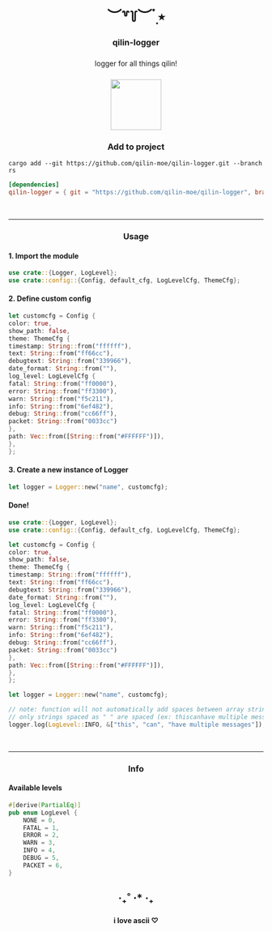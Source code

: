 <h1 align="center">︶꒷꒦︶ ๋࣭ ⭑</h1>

###

<h3 align="center">qilin-logger</h3>

###

<p align="center">logger for all things qilin!</p>

###

<div align="center">
  <img height="100" src="https://avatars.githubusercontent.com/u/147800226?s=200&v=4"  />
</div>

###
<h3 align="center"><b>Add to project</b></h3>

```shell
cargo add --git https://github.com/qilin-moe/qilin-logger.git --branch rs
```
```toml
[dependencies]
qilin-logger = { git = "https://github.com/qilin-moe/qilin-logger", branch = "rs" }
```

<br clear="both">
<hr>

###
<h3 align="center"><b>Usage</b></h3>

<h4>1. Import the module</h4>

```rust
use crate::{Logger, LogLevel};
use crate::config::{Config, default_cfg, LogLevelCfg, ThemeCfg};
```

<h4>2. Define custom config</h4>

```rust
let customcfg = Config {
color: true,
show_path: false,
theme: ThemeCfg {
timestamp: String::from("ffffff"),
text: String::from("ff66cc"),
debugtext: String::from("339966"),
date_format: String::from(""),
log_level: LogLevelCfg {
fatal: String::from("ff0000"),
error: String::from("ff3300"),
warn: String::from("f5c211"),
info: String::from("6ef482"),
debug: String::from("cc66ff"),
packet: String::from("0033cc")
},
path: Vec::from([String::from("#FFFFFF")]),
},
};
```

<h4>3. Create  a new instance of Logger</h4>

```rust
let logger = Logger::new("name", customcfg);
```

<h4>Done!</h4>

```rust
use crate::{Logger, LogLevel};
use crate::config::{Config, default_cfg, LogLevelCfg, ThemeCfg};

let customcfg = Config {
color: true,
show_path: false,
theme: ThemeCfg {
timestamp: String::from("ffffff"),
text: String::from("ff66cc"),
debugtext: String::from("339966"),
date_format: String::from(""),
log_level: LogLevelCfg {
fatal: String::from("ff0000"),
error: String::from("ff3300"),
warn: String::from("f5c211"),
info: String::from("6ef482"),
debug: String::from("cc66ff"),
packet: String::from("0033cc")
},
path: Vec::from([String::from("#FFFFFF")]),
},
};

let logger = Logger::new("name", customcfg);

// note: function will not automatically add spaces between array strings, 
// only strings spaced as " " are spaced (ex: thiscanhave multiple messages)
logger.log(LogLevel::INFO, &["this", "can", "have multiple messages"]);

```

<br clear="both">
<hr>

###
<h3 align="center"><b>Info</b></h3>

<h4>Available levels</h4>

```rust
#[derive(PartialEq)]
pub enum LogLevel {
    NONE = 0,
    FATAL = 1,
    ERROR = 2,
    WARN = 3,
    INFO = 4,
    DEBUG = 5,
    PACKET = 6,
}
```

###
<h2 align="center">‧₊˚ ⋅* ‧₊</h2>

###
<h4 align="center">i love ascii ♡︎</h4>

<br clear="both">

###
